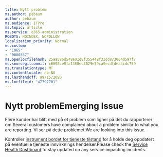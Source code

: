 ```yaml
---
title: Nytt problem
ms.author: pebaum
author: pebaum
ms.audience: ITPro
ms.topic: article
ms.service: o365-administration
ROBOTS: NOINDEX, NOFOLLOW
localization_priority: Normal
ms.custom:
- "1965"
- "9000337"
ms.openlocfilehash: 25aa596d548e01d8f355448f33dd873064d597f7
ms.sourcegitcommit: c6692ce0fa1358ec3529e59ca0ecdfdea4cdc759
ms.translationtype: MT
ms.contentlocale: nb-NO
ms.lasthandoff: 09/15/2020
ms.locfileid: "47797701"
---
```

# <a name="emerging-issue"></a><span data-ttu-id="109c5-102">Nytt problem</span><span class="sxs-lookup"><span data-stu-id="109c5-102">Emerging Issue</span></span>

<span data-ttu-id="109c5-103">Flere kunder har blitt med på et problem som ligner på det du rapporterer om.</span><span class="sxs-lookup"><span data-stu-id="109c5-103">Several customers have complained about a problem similar to what you are reporting.</span></span> <span data-ttu-id="109c5-104">Vi ser på dette problemet.</span><span class="sxs-lookup"><span data-stu-id="109c5-104">We are looking into this issue.</span></span>

<span data-ttu-id="109c5-105">Kontroller [instrument bordet for tjeneste tilstand](https://admin.microsoft.com/adminportal/home#/servicehealth) for å holde deg oppdatert på eventuelle tjeneste innvirknings hendelser.</span><span class="sxs-lookup"><span data-stu-id="109c5-105">Please check the [Service Health Dashboard](https://admin.microsoft.com/adminportal/home#/servicehealth) to stay updated on any service impacting incidents.</span></span>